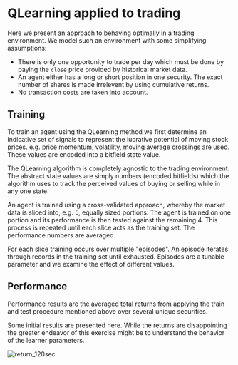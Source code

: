# QLearning applied to trading

Here we present an approach to behaving optimally in a trading environment. We
model such an environment with some simplifying assumptions:

 * There is only one opportunity to trade per day which must be done by paying
 the `close` price provided by historical market data.
 * An agent either has a long or short position in one security. The exact
 number of shares is made irrelevent by using cumulative returns.
 * No transaction costs are taken into account.

## Training

To train an agent using the QLearning method we first determine an indicative
set of signals to represent the lucrative potential of moving stock prices. e.g.
price momentum, volatility, moving average crossings are used. These values are
encoded into a bitfield state value.

The QLearning algorithm is completely agnostic to the trading environment. The
abstract state values are simply numbers (encoded bitfields) which the algorithm
uses to track the perceived values of buying or selling while in any one state.

An agent is trained using a cross-validated approach, whereby the market data
is sliced into, e.g. 5, equally sized portions. The agent is trained on one
portion and its performance is then tested against the remaining 4. This process
is repeated until each slice acts as the training set. The performance numbers
are averaged.

For each slice training occurs over multiple "episodes". An episode iterates
through records in the training set until exhausted. Episodes are a tunable
parameter and we examine the effect of different values.

## Performance

Performance results are the averaged total returns from applying the train and
test procedure mentioned above over several unique securities.

Some initial results are presented here. While the returns are disappointing
the greater endeavor of this exercise might be to understand the behavior of
the learner parameters.

![return_120sec](https://raw.githubusercontent.com/jlas/ml.q/master/rl/experiment/trade/results/media/return_120sec.png)
